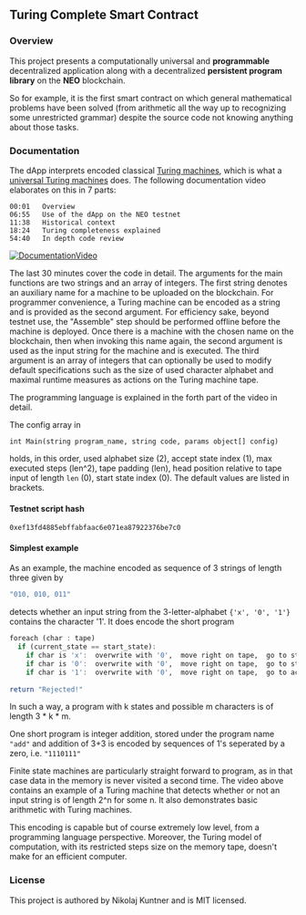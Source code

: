 
## Turing Complete Smart Contract

### Overview
This project presents a computationally universal and **programmable** decentralized application along with a decentralized **persistent program library** on the **NEO** blockchain.

So for example, it is the first smart contract on which general mathematical problems have been solved (from arithmetic all the way up to recognizing some unrestricted grammar) despite the source code not knowing anything about those tasks.

### Documentation
The dApp interprets encoded classical [Turing machines](https://en.wikipedia.org/wiki/Turing_machine), which is what a [universal Turing machines](https://en.wikipedia.org/wiki/Universal_Turing_machine) does. The following documentation video elaborates on this in 7 parts:

```
00:01   Overview
06:55   Use of the dApp on the NEO testnet
11:38   Historical context
18:24   Turing completeness explained
54:40   In depth code review
```

[![DocumentationVideo](https://i.imgur.com/4PFvhpH.png)](https://youtu.be/CAUo5aNmvz8 "Documentation Video: A Turing complete smart contract on the NEO blockchain")

The last 30 minutes cover the code in detail. The arguments for the main functions are two strings and an array of integers. The first string denotes an auxiliary name for a machine to be uploaded on the blockchain. For programmer convenience, a Turing machine can be encoded as a string and is provided as the second argument. For efficiency sake, beyond testnet use, the "Assemble" step should be performed offline before the machine is deployed. Once there is a machine with the chosen name on the blockchain, then when invoking this name again, the second argument is used as the input string for the machine and is executed. The third argument is an array of integers that can optionally be used to modify default specifications such as the size of used character alphabet and maximal runtime measures as actions on the Turing machine tape.

The programming language is explained in the forth part of the video in detail.

The config array in

`int Main(string program_name, string code, params object[] config)`

holds, in this order, used alphabet size (2), accept state index (1), max executed steps (len^2), tape padding (len), head position relative to tape input of length `len` (0), start state index (0). The default values are listed in brackets.

#### Testnet script hash

`0xef13fd4885ebffabfaac6e071ea87922376be7c0`

#### Simplest example

As an example, the machine encoded as sequence of 3 strings of length three given by

```haskell
"010, 010, 011"
```

detects whether an input string from the 3-letter-alphabet `{'x', '0', '1'}` contains the character '1'. It does encode the short program

```haskell
foreach (char : tape)
  if (current_state == start_state):
    if char is 'x':  overwrite with '0',  move right on tape,  go to start state,
    if char is '0':  overwrite with '0',  move right on tape,  go to start state,
    if char is '1':  overwrite with '0',  move right on tape,  go to accept state,  return "Accepted!"
    
return "Rejected!"
```

In such a way, a program with k states and possible m characters is of length 3 * k * m.

One short program is integer addition, stored under the program name `"add"` and addition of 3+3 is encoded by sequences of 1's seperated by a zero, i.e. `"1110111"`

Finite state machines are particularly straight forward to program, as in that case data in the memory is never visited a second time. The video above contains an example of a Turing machine that detects whether or not an input string is of length 2^n for some n. It also demonstrates basic arithmetic with Turing machines.

This encoding is capable but of course extremely low level, from a programming language perspective. Moreover, the Turing model of computation, with its restricted steps size on the memory tape, doesn't make for an efficient computer. 

### License
This project is authored by Nikolaj Kuntner and is MIT licensed.
